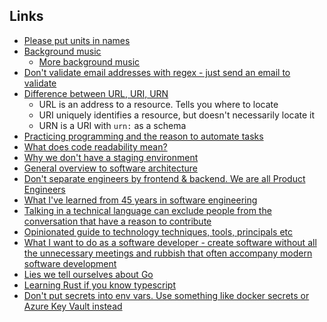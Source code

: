 ## Links
- [Please put units in names](https://ruudvanasseldonk.com/2022/03/20/please-put-units-in-names)
- [Background music](https://medium.com/@marat_badykov/do-you-use-background-music-while-coding-ea6c5362ce2b )
	- [More background music](https://medium.com/@marat_badykov/music-to-listen-to-while-coding-e810b4617a06 )
- [Don't validate email addresses with regex - just send an email to validate](https://davidcel.is/posts/stop-validating-email-addresses-with-regex/)
- [Difference between URL, URI, URN](https://auth0.com/blog/url-uri-urn-differences/ )
	- URL is an address to a resource. Tells you where to locate 
	- URI uniquely identifies a resource, but doesn't necessarily locate it 
	- URN is a URI with `urn:` as a schema 
- [Practicing programming and the reason to automate tasks](https://tratt.net/laurie/blog/2022/practising_programming.html )
- [What does code readability mean?](https://typicalprogrammer.com/what-does-code-readability-mean)
- [Why we don't have a staging environment](https://squeaky.ai/blog/development/why-we-dont-use-a-staging-environment)
- [General overview to software architecture](https://martinfowler.com/architecture/)
- [Don't separate engineers by frontend & backend. We are all Product Engineers](https://www.michellelim.org/writing/stop-using-frontend-backend/)
- [What I've learned from 45 years in software engineering](https://www.bti360.com/what-ive-learned-in-45-years-in-the-software-industry/)
- [Talking in a technical language can exclude people from the conversation that have a reason to contribute](https://www.sequential.dev/posts/be-less-technical/) 
- [Opinionated guide to technology techniques, tools, principals etc](https://www.thoughtworks.com/radar )
- [What I want to do as a software developer - create software without all the unnecessary meetings and rubbish that often accompany modern software development](https://www.lloydatkinson.net/posts/2022/my-thoughts-on-what-i-want-to-do-as-a-software-developer/) 
- [Lies we tell ourselves about Go](https://fasterthanli.me/articles/lies-we-tell-ourselves-to-keep-using-golang )
- [Learning Rust if you know typescript](https://michaelsalim.co.uk/blog/rust-from-0-to-80-for-js-dev/ )
- [Don't put secrets into env vars. Use something like docker secrets or Azure Key Vault instead](https://diogomonica.com/2017/03/27/why-you-shouldnt-use-env-variables-for-secret-data/)